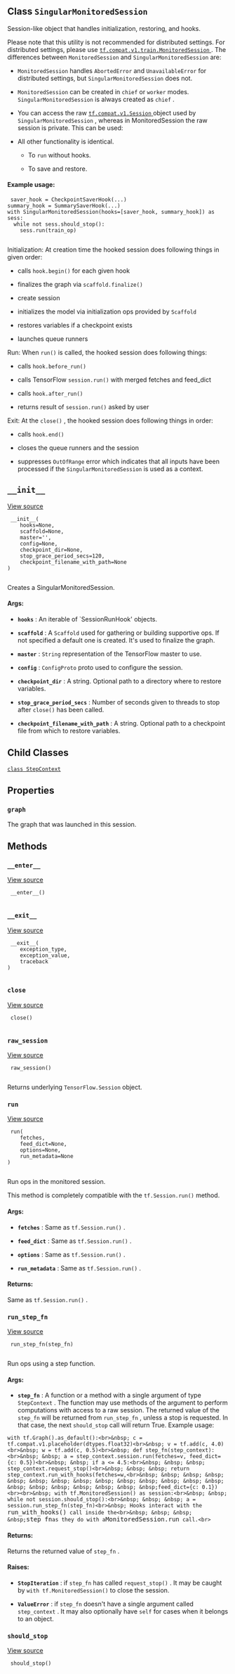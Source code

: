 

## Class  `SingularMonitoredSession` 
Session-like object that handles initialization, restoring, and hooks.

Please note that this utility is not recommended for distributed settings.
For distributed settings, please use [ `tf.compat.v1.train.MonitoredSession` ](https://tensorflow.google.cn/api_docs/python/tf/compat/v1/train/MonitoredSession).
The
differences between  `MonitoredSession`  and  `SingularMonitoredSession`  are:


-  `MonitoredSession`  handles  `AbortedError`  and  `UnavailableError`  for
distributed settings, but  `SingularMonitoredSession`  does not.

-  `MonitoredSession`  can be created in  `chief`  or  `worker`  modes.
 `SingularMonitoredSession`  is always created as  `chief` .

- You can access the raw [ `tf.compat.v1.Session` ](https://tensorflow.google.cn/api_docs/python/tf/compat/v1/Session) object used by
 `SingularMonitoredSession` , whereas in MonitoredSession the raw session is
private. This can be used:


- All other functionality is identical.


    - To  `run`  without hooks.

    - To save and restore.



#### Example usage:


```
 saver_hook = CheckpointSaverHook(...)
summary_hook = SummarySaverHook(...)
with SingularMonitoredSession(hooks=[saver_hook, summary_hook]) as sess:
  while not sess.should_stop():
    sess.run(train_op)
 
```

Initialization: At creation time the hooked session does following things
in given order:


- calls  `hook.begin()`  for each given hook

- finalizes the graph via  `scaffold.finalize()` 

- create session

- initializes the model via initialization ops provided by  `Scaffold` 

- restores variables if a checkpoint exists

- launches queue runners

Run: When  `run()`  is called, the hooked session does following things:


- calls  `hook.before_run()` 

- calls TensorFlow  `session.run()`  with merged fetches and feed_dict

- calls  `hook.after_run()` 

- returns result of  `session.run()`  asked by user

Exit: At the  `close()` , the hooked session does following things in order:


- calls  `hook.end()` 

- closes the queue runners and the session

- suppresses  `OutOfRange`  error which indicates that all inputs have been
processed if the  `SingularMonitoredSession`  is used as a context.



##  `__init__` 
[View source](https://github.com/tensorflow/tensorflow/blob/r2.0/tensorflow/python/training/monitored_session.py#L1071-L1104)



```
 __init__(
    hooks=None,
    scaffold=None,
    master='',
    config=None,
    checkpoint_dir=None,
    stop_grace_period_secs=120,
    checkpoint_filename_with_path=None
)
 
```

Creates a SingularMonitoredSession.



#### Args:

- **`hooks`** : An iterable of `SessionRunHook' objects.

- **`scaffold`** : A  `Scaffold`  used for gathering or building supportive ops. If
not specified a default one is created. It's used to finalize the graph.

- **`master`** :  `String`  representation of the TensorFlow master to use.

- **`config`** :  `ConfigProto`  proto used to configure the session.

- **`checkpoint_dir`** : A string.  Optional path to a directory where to restore
variables.

- **`stop_grace_period_secs`** : Number of seconds given to threads to stop after
 `close()`  has been called.

- **`checkpoint_filename_with_path`** : A string. Optional path to a checkpoint
file from which to restore variables.



## Child Classes
[ `class StepContext` ](https://tensorflow.google.cn/api_docs/python/tf/compat/v1/train/MonitoredSession/StepContext)



## Properties


###  `graph` 
The graph that was launched in this session.



## Methods


###  `__enter__` 
[View source](https://github.com/tensorflow/tensorflow/blob/r2.0/tensorflow/python/training/monitored_session.py#L855-L856)



```
 __enter__()
 
```



###  `__exit__` 
[View source](https://github.com/tensorflow/tensorflow/blob/r2.0/tensorflow/python/training/monitored_session.py#L858-L863)



```
 __exit__(
    exception_type,
    exception_value,
    traceback
)
 
```



###  `close` 
[View source](https://github.com/tensorflow/tensorflow/blob/r2.0/tensorflow/python/training/monitored_session.py#L852-L853)



```
 close()
 
```



###  `raw_session` 
[View source](https://github.com/tensorflow/tensorflow/blob/r2.0/tensorflow/python/training/monitored_session.py#L1106-L1108)



```
 raw_session()
 
```

Returns underlying  `TensorFlow.Session`  object.



###  `run` 
[View source](https://github.com/tensorflow/tensorflow/blob/r2.0/tensorflow/python/training/monitored_session.py#L736-L754)



```
 run(
    fetches,
    feed_dict=None,
    options=None,
    run_metadata=None
)
 
```

Run ops in the monitored session.

This method is completely compatible with the  `tf.Session.run()`  method.



#### Args:

- **`fetches`** : Same as  `tf.Session.run()` .

- **`feed_dict`** : Same as  `tf.Session.run()` .

- **`options`** : Same as  `tf.Session.run()` .

- **`run_metadata`** : Same as  `tf.Session.run()` .



#### Returns:
Same as  `tf.Session.run()` .



###  `run_step_fn` 
[View source](https://github.com/tensorflow/tensorflow/blob/r2.0/tensorflow/python/training/monitored_session.py#L756-L810)



```
 run_step_fn(step_fn)
 
```

Run ops using a step function.



#### Args:

- **`step_fn`** : A function or a method with a single argument of type
 `StepContext` .  The function may use methods of the argument to perform
computations with access to a raw session.  The returned value of the
 `step_fn`  will be returned from  `run_step_fn` , unless a stop is
requested.  In that case, the next  `should_stop`  call will return True.
Example usage:


>
<devsite-code><pre class="" translate="no" dir="ltr" is-upgraded=""> `with tf.Graph().as_default():<br>&nbsp; c = tf.compat.v1.placeholder(dtypes.float32)<br>&nbsp; v = tf.add(c, 4.0)<br>&nbsp; w = tf.add(c, 0.5)<br>&nbsp; def step_fn(step_context):<br>&nbsp; &nbsp; a = step_context.session.run(fetches=v, feed_dict={c: 0.5})<br>&nbsp; &nbsp; if a <= 4.5:<br>&nbsp; &nbsp; &nbsp; step_context.request_stop()<br>&nbsp; &nbsp; &nbsp; return step_context.run_with_hooks(fetches=w,<br>&nbsp; &nbsp; &nbsp; &nbsp; &nbsp; &nbsp; &nbsp; &nbsp; &nbsp; &nbsp; &nbsp; &nbsp; &nbsp; &nbsp; &nbsp; &nbsp; &nbsp; &nbsp; &nbsp; &nbsp; &nbsp;feed_dict={c: 0.1})<br><br>&nbsp; with tf.MonitoredSession() as session:<br>&nbsp; &nbsp; while not session.should_stop():<br>&nbsp; &nbsp; &nbsp; a = session.run_step_fn(step_fn)<br>&nbsp; Hooks interact with the `run_with_hooks()` call inside the<br>&nbsp; &nbsp; &nbsp; &nbsp;`step_fn` as they do with a `MonitoredSession.run` call.<br>` </pre></devsite-code>


#### Returns:
Returns the returned value of  `step_fn` .



#### Raises:

- **`StopIteration`** : if  `step_fn`  has called  `request_stop()` .  It may be
caught by  `with tf.MonitoredSession()`  to close the session.

- **`ValueError`** : if  `step_fn`  doesn't have a single argument called
 `step_context` . It may also optionally have  `self`  for cases when it
belongs to an object.



###  `should_stop` 
[View source](https://github.com/tensorflow/tensorflow/blob/r2.0/tensorflow/python/training/monitored_session.py#L849-L850)



```
 should_stop()
 
```

